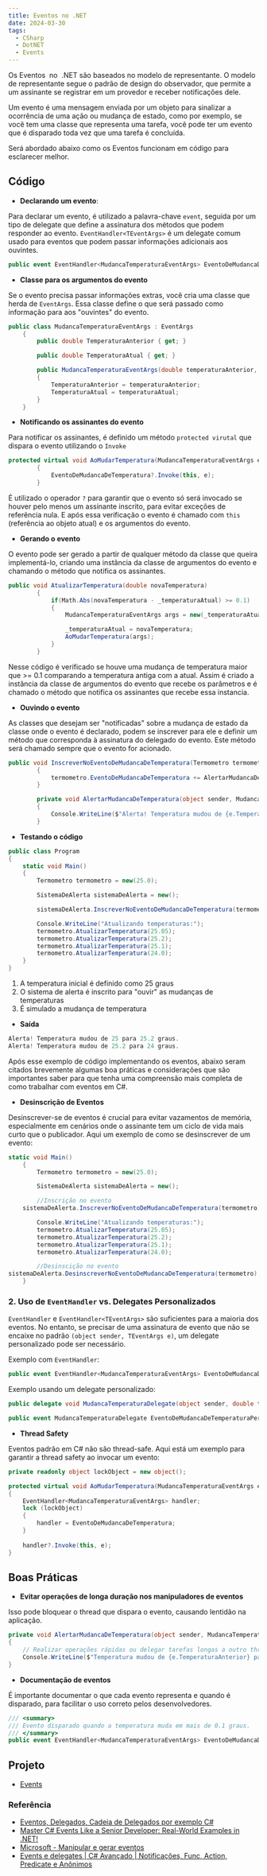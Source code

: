 ```yaml
---
title: Eventos no .NET
date: 2024-03-30
tags:
  - CSharp
  - DotNET
  - Events
---
```


Os Eventos  no  .NET são baseados no modelo de representante. O modelo de representante segue o padrão de design do observador, que permite a um assinante se registrar em um provedor e receber notificações dele. 

Um evento é uma mensagem enviada por um objeto para sinalizar a ocorrência de uma ação ou mudança de estado, como por exemplo, se você tem uma classe que representa uma tarefa, você pode ter um evento que é disparado toda vez que uma tarefa é concluída.

Será abordado abaixo como os Eventos funcionam em código para esclarecer melhor.

## Código

-  **Declarando um evento**:

Para declarar um evento, é utilizado a palavra-chave `event`, seguida por um tipo de delegate que define a assinatura dos métodos que podem responder ao evento. `EventHandler<TEventArgs>` é um delegate comum usado para eventos que podem passar informações adicionais aos ouvintes.

```csharp
public event EventHandler<MudancaTemperaturaEventArgs> EventoDeMudancaDeTemperatura;
```

- **Classe para os argumentos do evento**

Se o evento precisa passar informações extras, você cria uma classe que herda de `EventArgs`. Essa classe define o que será passado como informação para aos "ouvintes" do evento.

```csharp
public class MudancaTemperaturaEventArgs : EventArgs
    {
        public double TemperaturaAnterior { get; }

        public double TemperaturaAtual { get; }

        public MudancaTemperaturaEventArgs(double temperaturaAnterior, double temperaturaAtual)
        {
            TemperaturaAnterior = temperaturaAnterior;
            TemperaturaAtual = temperaturaAtual;
        }
    }
```

- **Notificando os assinantes do evento**

Para notificar os assinantes, é definido um método `protected virutal` que dispara o evento utilizando o `Invoke` 

```csharp
protected virtual void AoMudarTemperatura(MudancaTemperaturaEventArgs e)
        {
            EventoDeMudancaDeTemperatura?.Invoke(this, e);
        }
```

É utilizado o operador `?` para garantir que o evento só será invocado se houver pelo menos um assinante inscrito, para evitar exceções de referência nula. E após essa verificação o evento é chamado com `this` (referência ao objeto atual) e os argumentos do evento.

- **Gerando o evento**

O evento pode ser gerado a partir de qualquer método da classe que queira implementá-lo, criando uma instância da classe de argumentos do evento e chamando o método que notifica os assinantes.

```csharp
public void AtualizarTemperatura(double novaTemperatura)
        {
            if(Math.Abs(novaTemperatura - _temperaturaAtual) >= 0.1)
            {
                MudancaTemperaturaEventArgs args = new(_temperaturaAtual, novaTemperatura);

                _temperaturaAtual = novaTemperatura;
                AoMudarTemperatura(args);
            }
        }
```

Nesse código é verificado se houve uma mudança de temperatura maior que >= 0.1 comparando a temperatura antiga com a atual. Assim é criado a instância da classe de argumentos do evento que recebe os parâmetros e é chamado o método que notifica os assinantes que recebe essa instancia.

- **Ouvindo o evento**

As classes que desejam ser "notificadas" sobre a mudança de estado da classe onde o evento é declarado, podem se inscrever para ele e definir um método que corresponda à assinatura do delegado do evento. Este método será chamado sempre que o evento for acionado.

```csharp
public void InscreverNoEventoDeMudancaDeTemperatura(Termometro termometro)
        {
            termometro.EventoDeMudancaDeTemperatura += AlertarMudancaDeTemperatura;
        }

        private void AlertarMudancaDeTemperatura(object sender, MudancaTemperaturaEventArgs e)
        {
            Console.WriteLine($"Alerta! Temperatura mudou de {e.TemperaturaAnterior} para {e.TemperaturaAtual} graus.");
        }
```

- **Testando o código**

```csharp
public class Program
{
    static void Main()
    {
        Termometro termometro = new(25.0);

        SistemaDeAlerta sistemaDeAlerta = new();

        sistemaDeAlerta.InscreverNoEventoDeMudancaDeTemperatura(termometro);

        Console.WriteLine("Atualizando temperaturas:");
        termometro.AtualizarTemperatura(25.05);
        termometro.AtualizarTemperatura(25.2);
        termometro.AtualizarTemperatura(25.1);
        termometro.AtualizarTemperatura(24.0);
    }
}
```

1. A temperatura inicial é definido como 25 graus
2. O sistema de alerta é inscrito para "ouvir" as mudanças de temperaturas
3. É simulado a mudança de temperatura

- **Saída**

```csharp
Alerta! Temperatura mudou de 25 para 25.2 graus.
Alerta! Temperatura mudou de 25.2 para 24 graus.
```

Após esse exemplo de código implementando os eventos, abaixo seram citados brevemente algumas boa práticas e considerações que são importantes saber para que tenha uma compreensão mais completa de como trabalhar com eventos em C#.

- **Desinscrição de Eventos**

Desinscrever-se de eventos é crucial para evitar vazamentos de memória, especialmente em cenários onde o assinante tem um ciclo de vida mais curto que o publicador. Aqui um exemplo de como se desinscrever de um evento:

```csharp
static void Main()
    {
        Termometro termometro = new(25.0);

        SistemaDeAlerta sistemaDeAlerta = new();

        //Inscrição no evento
	sistemaDeAlerta.InscreverNoEventoDeMudancaDeTemperatura(termometro);

        Console.WriteLine("Atualizando temperaturas:");
        termometro.AtualizarTemperatura(25.05);
        termometro.AtualizarTemperatura(25.2);
        termometro.AtualizarTemperatura(25.1);
        termometro.AtualizarTemperatura(24.0);

        //Desinscição no evento
sistemaDeAlerta.DesinscreverNoEventoDeMudancaDeTemperatura(termometro);
    }
```

### 2. Uso de `EventHandler` vs. Delegates Personalizados

`EventHandler` e `EventHandler<TEventArgs>` são suficientes para a maioria dos eventos. No entanto, se precisar de uma assinatura de evento que não se encaixe no padrão `(object sender, TEventArgs e)`, um delegate personalizado pode ser necessário.

Exemplo com `EventHandler`:

```csharp
public event EventHandler<MudancaTemperaturaEventArgs> EventoDeMudancaDeTemperatura;
```

Exemplo usando um delegate personalizado:

```csharp
public delegate void MudancaTemperaturaDelegate(object sender, double temperaturaNova, double temperaturaAntiga);

public event MudancaTemperaturaDelegate EventoDeMudancaDeTemperaturaPersonalizado;
```

-  **Thread Safety**

Eventos padrão em C# não são thread-safe. Aqui está um exemplo para garantir a thread safety ao invocar um evento:

```csharp
private readonly object lockObject = new object();

protected virtual void AoMudarTemperatura(MudancaTemperaturaEventArgs e)
{
    EventHandler<MudancaTemperaturaEventArgs> handler;
    lock (lockObject)
    {
        handler = EventoDeMudancaDeTemperatura;
    }
    
    handler?.Invoke(this, e);
}
```

## **Boas Práticas**

- **Evitar operações de longa duração nos manipuladores de eventos**
 
Isso pode bloquear o thread que dispara o evento, causando lentidão na aplicação.

```csharp
private void AlertarMudancaDeTemperatura(object sender, MudancaTemperaturaEventArgs e)
{
    // Realizar operações rápidas ou delegar tarefas longas a outro thread
    Console.WriteLine($"Temperatura mudou de {e.TemperaturaAnterior} para {e.TemperaturaAtual} graus.");
}
```

- **Documentação de eventos**
 
É importante documentar o que cada evento representa e quando é disparado, para facilitar o uso correto pelos desenvolvedores.

```csharp
/// <summary>
/// Evento disparado quando a temperatura muda em mais de 0.1 graus.
/// </summary>
public event EventHandler<MudancaTemperaturaEventArgs> EventoDeMudancaDeTemperatura;
```


## Projeto

- [Events](https://github.com/Mmarcelinho/events_csharp)

### Referência

- [Eventos, Delegados, Cadeia de Delegados por exemplo C#](https://www.codeproject.com/Articles/1077216/Csharp-Lectures-Lecture-Events-Delegates-Delegat)
- [Master C# Events Like a Senior Developer: Real-World Examples in .NET!](https://youtu.be/9H7PU-cy0Sw?si=VaBC9FAw-fuTPe4U)
- [Microsoft - Manipular e gerar eventos](https://learn.microsoft.com/pt-br/dotnet/standard/events/)
- [Events e delegates | C# Avançado | Notificações, Func, Action, Predicate e Anônimos](https://www.youtube.com/watch?v=SuW2GwO17qA)

